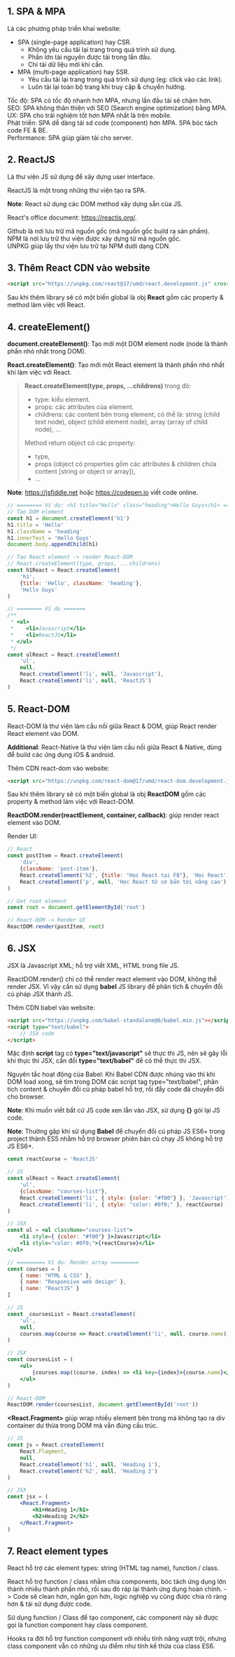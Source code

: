 ## 1. SPA & MPA

Là các phương pháp triển khai website:  

- SPA (single-page application) hay CSR.  
    - Không yêu cầu tải lại trang trong quá trình sử dụng.  
    - Phần lớn tài nguyên được tải trong lần đầu.  
    - Chỉ tải dữ liệu mới khi cần.  
- MPA (multi-page application) hay SSR.  
    - Yêu cầu tải lại trang trong quá trình sử dụng (eg: click vào các link).  
    - Luôn tải lại toàn bộ trang khi truy cập & chuyển hướng.  

Tốc độ: SPA có tốc độ nhanh hơn MPA, nhưng lần đầu tải sẽ chậm hơn.  
SEO: SPA không thân thiện với SEO (Search engine optimization) bằng MPA.  
UX: SPA cho trải nghiệm tốt hơn MPA nhất là trên mobile.  
Phát triển: SPA dễ dàng tái sd code (component) hơn MPA. SPA bóc tách code FE & BE.  
Performance: SPA giúp giảm tải cho server.  


## 2. ReactJS  

Là thư viện JS sử dụng để xây dựng user interface.  

ReactJS là một trong những thư viện tạo ra SPA.  

**Note**: React sử dụng các DOM method xây dựng sẵn của JS.  

React's office document: https://reactjs.org/.  

Github là nơi lưu trữ mã nguồn gốc (mã nguồn gốc build ra sản phẩm).  
NPM là nơi lưu trữ thư viện được xây dựng từ mã nguồn gốc.  
UNPKG giúp lấy thư viện lưu trữ tại NPM dưới dạng CDN.  


## 3. Thêm React CDN vào website

```html
<script src="https://unpkg.com/react@17/umd/react.development.js" crossorigin></script>
```

Sau khi thêm library sẽ có một biến global là obj **React** gồm các property & method làm việc với React.  


## 4. createElement()  

**document.createElement()**: Tạo mới một DOM element node (node là thành phần nhỏ nhất trong DOM).  

**React.createElement()**: Tạo mới một React element là thành phần nhỏ nhất khi làm việc với React.  

> **React.createElement(type, props, ...childrens)** trong đó:  
> - type: kiểu element.  
> - props: các attributes của element.
> - childrens: các content bên trong element; có thể là:
>   string (child text node), object (child element node), array (array of child node), ...
>
> Method return object có các property:  
> - type, 
> - props (object có properties gồm các attributes & children chứa content [string or object or array]), 
> - ...

**Note**: https://jsfiddle.net hoặc https://codepen.io viết code online.  

```js
// ======== Ví dụ: <h1 title="Hello" class="heading">Hello Guys</h1> ========
// Tạo DOM element
const h1 = document.createElement('h1')
h1.title = 'Hello'
h1.className = 'heading'
h1.innerText = 'Hello Guys'
document.body.appendChild(h1)

// Tạo React element -> render React-DOM
// React.createElement(type, props, ...childrens)
const h1React = React.createElement(
    'h1', 
    {title: 'Hello', className: 'heading'}, 
    'Hello Guys'
)

// ======== Ví dụ =======
/**
 * <ul>
 *    <li>Javascript</li>
 *    <li>ReactJS</li>
 * </ul>
 */
const ulReact = React.createElement(
    'ul',
    null,
    React.createElement('li', null, 'Javascript'),
    React.createElement('li', null, 'ReactJS')
)
```  


## 5. React-DOM  

React-DOM là thư viện làm cầu nối giữa React & DOM, giúp React render React element vào DOM.  

**Additional**: React-Native là thư viện làm cầu nối giữa React & Native, dùng để build các ứng dụng iOS & android.  

Thêm CDN react-dom vào website:  
```html
<script src="https://unpkg.com/react-dom@17/umd/react-dom.development.js" crossorigin></script>
```

Sau khi thêm library sẽ có một biến global là obj **ReactDOM** gồm các property & method làm việc với React-DOM.  

**ReactDOM.render(reactElement, container, callback)**: giúp render react element vào DOM.  

Render UI:  
```js
// React
const postItem = React.createElement(
    'div',
    {className: 'post-item'},
    React.createElement('h2', {title: "Học React tại F8"}, 'Học React'),
    React.createElement('p', null, 'Học React từ cơ bản tới nâng cao')
)

// Get root element
const root = document.getElementById('root')

// React-DOM -> Render UI
ReactDOM.render(postItem, root)
```


## 6. JSX  

JSX là Javascript XML; hỗ trợ viết XML, HTML trong file JS.  

ReactDOM.render() chỉ có thể render react element vào DOM, không thể render JSX. Vì vậy cần sử dụng **babel** JS library để phân tích & chuyển đổi cú pháp JSX thành JS.  

Thêm CDN babel vào website:  
```html
<script src="https://unpkg.com/babel-standalone@6/babel.min.js"></script>
<script type="text/babel">
    // JSX code
</script>
```  

Mặc định **script** tag có **type="text/javascript"** sẽ thực thi JS, nên sẽ gây lỗi khi thực thi JSX, cần đổi **type="text/babel"** để có thể thực thi JSX.  

Nguyên tắc hoạt động của Babel: Khi Babel CDN được nhúng vào thì khi DOM load xong, sẽ tìm trong DOM các script tag type="text/babel", phân tích content & chuyển đổi cú pháp babel hỗ trợ, rồi đẩy code đã chuyển đổi cho browser.  

**Note**: Khi muốn viết bất cứ JS code xen lẫn vào JSX, sử dụng **{}** gói lại JS code.  

**Note**: Thường gặp khi sử dụng **Babel** để chuyển đổi cú pháp JS ES6+ trong project thành ES5 nhằm hỗ trợ browser phiên bản cũ chạy JS không hỗ trợ JS ES6+.  

```jsx
const reactCourse = 'ReactJS'

// JS
const ulReact = React.createElement(
    'ul',
    {className: "courses-list"},
    React.createElement('li', { style: {color: "#f00"} }, 'Javascript'),
    React.createElement('li', { style: "color: #0f0;" }, reactCourse)
)

// JSX
const ul = <ul className="courses-list">
    <li style={ {color: "#f00"} }>Javascript</li>
    <li style="color: #0f0;">{reactCourse}</li>
</ul>

// ========= Ví dụ: Render array =========
const courses = [
    { name: "HTML & CSS" },
    { name: "Responsive web design" },
    { name: "ReactJS" }
]

// JS
const _coursesList = React.createElement(
    'ul', 
    null, 
    courses.map(course => React.createElement('li', null, course.name))
)

// JSX
const coursesList = (
    <ul>
        {courses.map((course, index) => <li key={index}>{course.name}</li>)}
    </ul>
)

// React-DOM
ReactDOM.render(coursesList, document.getElementById('root'))
```

**<React.Fragment>** giúp wrap nhiều element bên trong mà không tạo ra div container dư thừa trong DOM mà vẫn đúng cấu trúc.  
```jsx
// JS
const js = React.createElement(
    React.Flagment,
    null,
    React.createElement('h1', null, 'Heading 1'),
    React.createElement('h2', null, 'Heading 2')
)

// JSX
const jsx = (
    <React.Fragment>
        <h1>Heading 1</h1>
        <h2>Heading 2</h2>
    </React.Fragment>
)
```  


## 7. React element types  

React hỗ trợ các element types: string (HTML tag name), function / class.  

React hỗ trợ function / class nhằm chia components, bóc tách ứng dụng lớn thành nhiều thành phần nhỏ, rồi sau đó ráp lại thành ứng dụng hoàn chỉnh. -> Code sẽ clean hơn, ngắn gọn hơn, logic nghiệp vụ cũng được chia rõ ràng hơn & tái sử dụng được code.  

Sử dụng function / Class để tạo component, các component này sẽ được gọi là function component hay class component.  

Hooks ra đời hỗ trợ function component với nhiều tính năng vượt trội, nhưng class component vẫn có những ưu điểm như tính kế thừa của class ES6.  